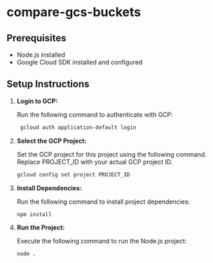 # compare-gcs-buckets

## Prerequisites

- Node.js installed
- Google Cloud SDK installed and configured

## Setup Instructions

1. **Login to GCP:**

   Run the following command to authenticate with GCP:

   ```bash
    gcloud auth application-default login

2. **Select the GCP Project:**

    Set the GCP project for this project using the following command. Replace PROJECT_ID with your actual GCP project ID.

   ```bash
   gcloud config set project PROJECT_ID

3. **Install Dependencies:**

    Run the following command to install project dependencies:
    
    ```bash
    npm install

3. **Run the Project:**

    Execute the following command to run the Node.js project:

    ```bash
   node .




